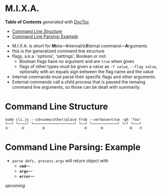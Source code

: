 

# M.I.X.A.

<!-- START doctoc generated TOC please keep comment here to allow auto update -->
<!-- DON'T EDIT THIS SECTION, INSTEAD RE-RUN doctoc TO UPDATE -->
**Table of Contents**  *generated with [DocToc](https://github.com/thlorenz/doctoc)*

- [Command Line Structure](#command-line-structure)
- [Command Line Parsing: Example](#command-line-parsing-example)

<!-- END doctoc generated TOC please keep comment here to allow auto update -->

* M.I.X.A. is short for **M**eta—**I**nternal/e**X**ternal command—**A**rguments
* this is the generalized command line structure
* flags, a.k.a. 'options', 'settings', Boolean or not:
  * Boolean flags have no srgument and are `true` when given
  * flags of other types must be given a value as `-f value`, `--flag value`, optionally with an equals sign
    between the flag name and the value
* Internal commands must parse their specific flags and other arguments.
* External commands call a child process that is passed the remaing command line arguments, so those can be
  dealt with summarily.

# Command Line Structure

```
node cli.js --cd=some/other/place frob --verbose=true -gh 'foo'
└──┘ └────┘ └───────────────────┘ └──┘ └────────────┘ └─┘ └───┘
①      ②        ③                  ④      ⑤            ⑥   ⑦

```

# Command Line Parsing: Example

* `parse defs, process.argv` will return object with
  * **`cmd`**—
  * **`argv`**—
  * **`error`**—

*upcoming*

<!--
# To Do

 -->
